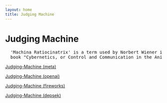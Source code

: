 ```yaml
---
layout: home
title: Judging Machine
---
```

# Judging Machine

<pre>
  'Machina Ratiocinatrix' is a term used by Norbert Wiener in the introduction to his 
  book "Cybernetics, or Control and Communication in the Animal and the Machine".
</pre>

[Judging-Machine (meta)](https://Judging-machine.github.io/meta/)

[Judging-Machine (openai)](https://Judging-machine.github.io/openai/)

[Judging-Machine (fireworks)](https://Judging-machine.github.io/fireworks/)

[Judging-Machine (depsek)](https://Judging-machine.github.io/depsek/)

